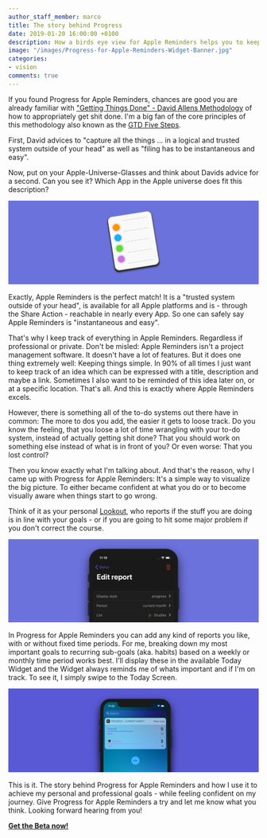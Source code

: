 ```yaml
---
author_staff_member: marco
title: The story behind Progress
date: 2019-01-20 16:00:00 +0100
description: How a birds eye view for Apple Reminders helps you to keep on track.
image: "/images/Progress-for-Apple-Reminders-Widget-Banner.jpg"
categories:
- vision
comments: true
---
```

If you found Progress for Apple Reminders, chances are good you are already familiar with ["Getting Things Done" - David Allens Methodology](https://gettingthingsdone.com) of how to appropriately get shit done. I'm a big fan of the core principles of this methodology also known as  the [GTD Five Steps](https://gettingthingsdone.com/five-steps/).

First, David advices to "capture all the things ... in a logical and trusted system outside of your head" as well as "filing has to be instantaneous and easy".

Now, put on your Apple-Universe-Glasses and think about Davids advice for a second. Can you see it? Which App in the Apple universe does fit this description?

![Apple Reminders App Icon](/images/Apple-Reminders-Icon.png)

Exactly, Apple Reminders is the perfect match! It is a "trusted system outside of your head", is available for all Apple platforms and is - through the Share Action - reachable in nearly every App. So one can safely say Apple Reminders is "instantaneous and easy".

That's why I keep track of everything in Apple Reminders. Regardless if professional or private. Don't be misled: Apple Reminders isn't a project management software. It doesn't have a lot of features. But it does one thing extremely well: Keeping things simple. In 90% of all times I just want to keep track of an idea which can be expressed with a title, description and maybe a link. Sometimes I also want to be reminded of this idea later on, or at a specific location. That's all. And this is exactly where Apple Reminders excels.

However, there is something all of the to-do systems out there have in common: The more to dos you add, the easier it gets to loose track. Do you know the feeling, that you loose a lot of time wrangling with your to-do system, instead of actually getting shit done? That you should work on something else instead of what is in front of you? Or even worse: That you lost control?

Then you know exactly what I'm talking about. And that's the reason, why I came up with Progress for Apple Reminders: It's a simple way to visualize the big picture. To either became confident at what you do or to become visually aware when things start to go wrong.

Think of it as your personal [Lookout](https://en.wikipedia.org/wiki/Lookout), who reports if the stuff you are doing is in line with your goals - or if you are going to hit some major problem if you don't correct the course.

![Progress for Apple Reminders Edit Report](/images/Edit-Progress-Report-Apple-Reminders-Banner.png)

In Progress for Apple Reminders you can add any kind of reports you like, with or without fixed time periods. For me, breaking down my most important goals to recurring sub-goals (aka. habits) based on a weekly or monthly time period works best. I’ll display these in the available Today Widget and the Widget always reminds me of whats important and if I'm on track. To see it, I simply swipe to the Today Screen.

![Progress for Apple Reminders Today Widget](/images/Progress-for-Apple-Reminders-Widget-Banner.jpg)

This is it. The story behind Progress for Apple Reminders and how I use it to achieve my personal and professional goals - while feeling confident on my journey. Give Progress for Apple Reminders a try and let me know what you think. Looking forward hearing from you!

<p class="cta button">
  <a href="http://beta.progress.rocks" target="_blank">
    <strong>Get the Beta now!</strong>
  </a>
</p>
